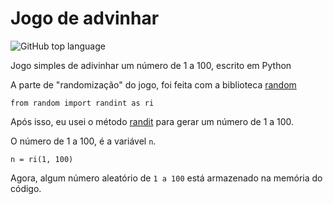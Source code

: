 # Jogo de advinhar 
![GitHub top language](https://img.shields.io/github/languages/top/berdfandrade1/jogo_de_adivinhar?color=f&label=Python&logo=python&logoColor=fff)

Jogo simples de adivinhar um número de 1 a 100, escrito em Python

A parte de "randomização" do jogo, foi feita com a biblioteca [random](https://docs.python.org/pt-br/3.8/library/random.html)
```
from random import randint as ri
```
Após isso, eu usei o método [randit](https://www.w3schools.com/python/ref_random_randint.asp) para gerar um número de 1 a 100.

O número de 1 a 100, é a variável `n`.
```
n = ri(1, 100)
```
Agora, algum número aleatório de `1 a 100` está armazenado na memória do código. 
